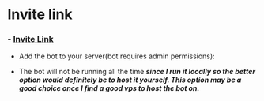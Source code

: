 # Invite link
### - [Invite Link](https://discord.com/api/oauth2/authorize?client_id=844755365191352358&permissions=8&scope=bot)

- Add the bot to your server(bot requires admin permissions):

- The bot will not be running all the time ***since I run it locally so the better option would definitely be to host it yourself. This option may be a good choice once I find a good vps to host the bot on.***